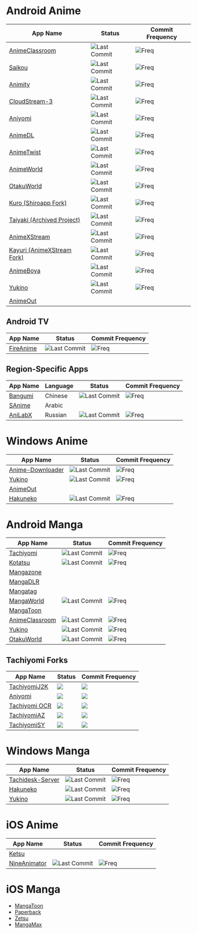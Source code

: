 # Android Anime
| App Name | Status | Commit Frequency |
| ------------- | ------------- | ------------- |
| [AnimeClassroom](https://github.com/justdvnsh/AnimeClassroom) | ![Last Commit](https://img.shields.io/github/last-commit/justdvnsh/AnimeClassroom) | ![Freq](https://img.shields.io/github/commit-activity/m/justdvnsh/AnimeClassroom) |
| [Saikou](https://saikou-app.github.io/) | ![Last Commit](https://img.shields.io/github/last-commit/saikou-app/saikou) | ![Freq](https://img.shields.io/github/commit-activity/m/saikou-app/saikou) |
| [Animity](https://github.com/kl3jvi/animity) | ![Last Commit](https://img.shields.io/github/last-commit/kl3jvi/animity) | ![Freq](https://img.shields.io/github/commit-activity/m/kl3jvi/animity) |
| [CloudStream-3](https://github.com/LagradOst/CloudStream-3) | ![Last Commit](https://img.shields.io/github/last-commit/LagradOst/CloudStream-3) | ![Freq](https://img.shields.io/github/commit-activity/m/LagradOst/CloudStream-3) |
| [Aniyomi](https://github.com/jmir1/aniyomi) | ![Last Commit](https://img.shields.io/github/last-commit/jmir1/aniyomi) | ![Freq](https://img.shields.io/github/commit-activity/m/jmir1/aniyomi) |
| [AnimeDL](https://github.com/sharn25/Anime-DL-Android-Verison) | ![Last Commit](https://img.shields.io/github/last-commit/sharn25/Anime-DL-Android-Verison) | ![Freq](https://img.shields.io/github/commit-activity/m/sharn25/Anime-DL-Android-Verison) |
| [AnimeTwist](https://github.com/simrat39/AnimeTwistFlut) | ![Last Commit](https://img.shields.io/github/last-commit/simrat39/AnimeTwistFlut) | ![Freq](https://img.shields.io/github/commit-activity/m/simrat39/AnimeTwistFlut) |
| [AnimeWorld](https://github.com/jakepurple13/AnimeWorld) | ![Last Commit](https://img.shields.io/github/last-commit/jakepurple13/AnimeWorld) | ![Freq](https://img.shields.io/github/commit-activity/m/jakepurple13/AnimeWorld) |
| [OtakuWorld](https://github.com/jakepurple13/OtakuWorld) | ![Last Commit](https://img.shields.io/github/last-commit/jakepurple13/OtakuWorld) | ![Freq](https://img.shields.io/github/commit-activity/m/jakepurple13/OtakuWorld) |
| [Kuro (Shiroapp Fork)](https://github.com/deceptions/no) | ![Last Commit](https://img.shields.io/github/last-commit/deceptions/no) | ![Freq](https://img.shields.io/github/commit-activity/m/deceptions/no) |
| [Taiyaki (Archived Project)](https://github.com/TaiyakiContainer/TaiYaKiAnime) | ![Last Commit](https://img.shields.io/github/last-commit/TaiyakiContainer/TaiYaKiAnime) | ![Freq](https://img.shields.io/github/commit-activity/m/TaiyakiContainer/TaiYaKiAnime) |
| [AnimeXStream](https://github.com/mukul500/AnimeXStream) | ![Last Commit](https://img.shields.io/github/last-commit/mukul500/AnimeXStream) | ![Freq](https://img.shields.io/github/commit-activity/m/mukul500/AnimeXStream) |
| [Kayuri (AnimeXStream Fork)](https://github.com/Killerpac/Kayuri) | ![Last Commit](https://img.shields.io/github/last-commit/Killerpac/Kayuri) | ![Freq](https://img.shields.io/github/commit-activity/m/Killerpac/Kayuri) |
| [AnimeBoya](https://github.com/Tu2l/AnimeBoya) | ![Last Commit](https://img.shields.io/github/last-commit/Tu2l/AnimeBoya) | ![Freq](https://img.shields.io/github/commit-activity/m/Tu2l/AnimeBoya) |
| [Yukino](https://github.com/yukino-app/yukino)| ![Last Commit](https://img.shields.io/github/last-commit/yukino-app/yukino) | ![Freq](https://img.shields.io/github/commit-activity/m/yukino-app/yukino) |
| [AnimeOut](https://www.animeout.xyz/progress-and-update-on-the-desktop-mobile-apps-and-new-platform/)

## Android TV
| App Name | Status | Commit Frequency |
| ------------- | ------------- | ------------- |
| [FireAnime](https://github.com/XenTeckzX/FireAnime) | ![Last Commit](https://img.shields.io/github/last-commit/XenTeckzX/FireAnime) | ![Freq](https://img.shields.io/github/commit-activity/m/XenTeckzX/FireAnime) |

## Region-Specific Apps
| App Name | Language | Status | Commit Frequency |
| ------------- | ------------- | ------------- | ------------- |
| [Bangumi](https://github.com/czy0729/Bangumi) | Chinese | ![Last Commit](https://img.shields.io/github/last-commit/czy0729/Bangumi) | ![Freq](https://img.shields.io/github/commit-activity/m/czy0729/Bangumi) |
| [SAnime](snoanime.com) | Arabic
| [AniLabX](https://github.com/CrazyXacker/anilabx) | Russian | ![Last Commit](https://img.shields.io/github/last-commit/CrazyXacker/anilabx) | ![Freq](https://img.shields.io/github/commit-activity/m/CrazyXacker/anilabx) |


# Windows Anime 
| App Name | Status | Commit Frequency |
| ------------- | ------------- | ------------- |
| [Anime-Downloader](https://github.com/henry-richard7/Anime-Downloader) | ![Last Commit](https://img.shields.io/github/last-commit/henry-richard7/Anime-Downloader) | ![Freq](https://img.shields.io/github/commit-activity/m/henry-richard7/Anime-Downloader) |
| [Yukino](https://github.com/yukino-app/yukino)| ![Last Commit](https://img.shields.io/github/last-commit/yukino-app/yukino) | ![Freq](https://img.shields.io/github/commit-activity/m/yukino-app/yukino) |
| [AnimeOut](https://www.animeout.xyz/progress-and-update-on-the-desktop-mobile-apps-and-new-platform/)
| [Hakuneko](https://github.com/manga-download/hakuneko) | ![Last Commit](https://img.shields.io/github/last-commit/manga-download/hakuneko) | ![Freq](https://img.shields.io/github/commit-activity/m/manga-download/hakuneko) |

# Android Manga
| App Name | Status | Commit Frequency |
| ------------- | ------------- | ------------- |
| [Tachiyomi](https://github.com/tachiyomiorg/tachiyomi) | ![Last Commit](https://img.shields.io/github/last-commit/tachiyomiorg/tachiyomi) | ![Freq](https://img.shields.io/github/commit-activity/m/tachiyomiorg/tachiyomi) |
| [Kotatsu](https://github.com/nv95/Kotatsu) | ![Last Commit](https://img.shields.io/github/last-commit/nv95/Kotatsu) | ![Freq](https://img.shields.io/github/commit-activity/m/nv95/Kotatsu)
| [Mangazone](https://mangazoneapp.com/)
| [MangaDLR](https://cyberneticlifeform.wixsite.com/cylonu87/mangadlr)
| [Mangatag](https://www.mangatag.com/)
| [MangaWorld](https://github.com/jakepurple13/MangaWorld) | ![Last Commit](https://img.shields.io/github/last-commit/jakepurple13/MangaWorld) | ![Freq](https://img.shields.io/github/commit-activity/m/jakepurple13/MangaWorld) |
| [MangaToon](https://play.google.com/store/apps/details?id=mobi.mangatoon.comics.aphone )
| [AnimeClassroom](https://github.com/justdvnsh/AnimeClassroom) | ![Last Commit](https://img.shields.io/github/last-commit/justdvnsh/AnimeClassroom) | ![Freq](https://img.shields.io/github/commit-activity/m/justdvnsh/AnimeClassroom) |
| [Yukino](https://github.com/yukino-app/yukino)| ![Last Commit](https://img.shields.io/github/last-commit/yukino-app/yukino) | ![Freq](https://img.shields.io/github/commit-activity/m/yukino-app/yukino) |
| [OtakuWorld](https://github.com/jakepurple13/OtakuWorld) | ![Last Commit](https://img.shields.io/github/last-commit/jakepurple13/OtakuWorld) | ![Freq](https://img.shields.io/github/commit-activity/m/jakepurple13/OtakuWorld) |

## Tachiyomi Forks
| App Name | Status | Commit Frequency
|-|-|-|
| [TachiyomiJ2K](https://github.com/Jays2Kings/tachiyomiJ2K) | ![](https://img.shields.io/github/last-commit/Jays2Kings/tachiyomiJ2K) | ![](https://img.shields.io/github/commit-activity/m/Jays2Kings/tachiyomiJ2K)
| [Aniyomi](https://github.com/jmir1/aniyomi) | ![](https://img.shields.io/github/last-commit/jmir1/aniyomi) | ![](https://img.shields.io/github/commit-activity/m/jmir1/aniyomi)
| [Tachiyomi OCR](https://github.com/Rattlehead15/tachiyomiOCR) | ![](https://img.shields.io/github/last-commit/Rattlehead15/tachiyomiOCR) | ![](https://img.shields.io/github/commit-activity/m/Rattlehead15/tachiyomiOCR)
| [TachiyomiAZ](https://github.com/az4521/TachiyomiAZ) | ![](https://img.shields.io/github/last-commit/az4521/TachiyomiAZ) | ![](https://img.shields.io/github/commit-activity/m/az4521/TachiyomiAZ)
| [TachiyomiSY](https://github.com/jobobby04/TachiyomiSY) | ![](https://img.shields.io/github/last-commit/jobobby04/TachiyomiSY) | ![](https://img.shields.io/github/commit-activity/m/jobobby04/TachiyomiSY)

# Windows Manga
| App Name | Status | Commit Frequency |
| ------------- | ------------- | ------------- |
| [Tachidesk-Server](https://github.com/Suwayomi/Tachidesk-Server) | ![Last Commit](https://img.shields.io/github/last-commit/Suwayomi/Tachidesk-Server) | ![Freq](https://img.shields.io/github/commit-activity/m/Suwayomi/Tachidesk-Server) |
| [Hakuneko](https://github.com/manga-download/hakuneko) | ![Last Commit](https://img.shields.io/github/last-commit/manga-download/hakuneko) | ![Freq](https://img.shields.io/github/commit-activity/m/manga-download/hakuneko) |
| [Yukino](https://github.com/yukino-app/yukino)| ![Last Commit](https://img.shields.io/github/last-commit/yukino-app/yukino) | ![Freq](https://img.shields.io/github/commit-activity/m/yukino-app/yukino) |

# iOS Anime
| App Name | Status | Commit Frequency |
| ------------- | ------------- | ------------- |
| [Ketsu](https://ketsu.app/) |
| [NineAnimator](https://github.com/SuperMarcus/NineAnimator)|  ![Last Commit](https://img.shields.io/github/last-commit/SuperMarcus/NineAnimator) | ![Freq](https://img.shields.io/github/commit-activity/m/SuperMarcus/NineAnimator) |


# iOS Manga
* [MangaToon](https://apps.apple.com/us/app/mangatoon-manga-reader/id1385287093)
* [Paperback](https://paperback.moe/ )
* [Zetsu](https://apps.apple.com/us/app/zetsu-by-orion/id1510161371)
* [MangaMax](https://apps.apple.com/us/app/apple-store/id1558957618 )



